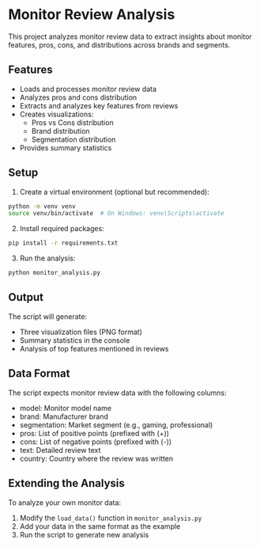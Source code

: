 # Monitor Review Analysis

This project analyzes monitor review data to extract insights about monitor features, pros, cons, and distributions across brands and segments.

## Features

- Loads and processes monitor review data
- Analyzes pros and cons distribution
- Extracts and analyzes key features from reviews
- Creates visualizations:
  - Pros vs Cons distribution
  - Brand distribution
  - Segmentation distribution
- Provides summary statistics

## Setup

1. Create a virtual environment (optional but recommended):
```bash
python -m venv venv
source venv/bin/activate  # On Windows: venv\Scripts\activate
```

2. Install required packages:
```bash
pip install -r requirements.txt
```

3. Run the analysis:
```bash
python monitor_analysis.py
```

## Output

The script will generate:
- Three visualization files (PNG format)
- Summary statistics in the console
- Analysis of top features mentioned in reviews

## Data Format

The script expects monitor review data with the following columns:
- model: Monitor model name
- brand: Manufacturer brand
- segmentation: Market segment (e.g., gaming, professional)
- pros: List of positive points (prefixed with (+))
- cons: List of negative points (prefixed with (-))
- text: Detailed review text
- country: Country where the review was written

## Extending the Analysis

To analyze your own monitor data:
1. Modify the `load_data()` function in `monitor_analysis.py`
2. Add your data in the same format as the example
3. Run the script to generate new analysis